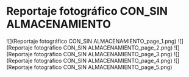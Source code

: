 # Reportaje fotográfico  CON_SIN ALMACENAMIENTO
![](Reportaje fotográfico  CON_SIN ALMACENAMIENTO_page_1.png)
![](Reportaje fotográfico  CON_SIN ALMACENAMIENTO_page_2.png)
![](Reportaje fotográfico  CON_SIN ALMACENAMIENTO_page_3.png)
![](Reportaje fotográfico  CON_SIN ALMACENAMIENTO_page_4.png)
![](Reportaje fotográfico  CON_SIN ALMACENAMIENTO_page_5.png)

